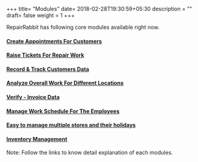 +++
title= "Modules"
date= 2018-02-28T19:30:59+05:30
description = ""
draft= false
weight = 1
+++

RepairRabbit has following core modules available right now.

#### [Create Appointments For Customers](/appointments/)
#### [Raise Tickets For Repair Work](/tickets/)
#### [Record & Track Customers Data](/customers/)
#### [Analyze Overall Work For Different Locations](/dashboard/)
#### [Verify - Invoice Data](/invoice/)
#### [Manage Work Schedule For The Employees](/employees/)
#### [Easy to manage multiple stores and their holidays](/store-closed/)
#### [Inventory Management](/inventory/)

Note: Follow the links to know detail explanation of each modules.
